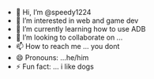 - 👋 Hi, I’m @speedy1224
- 👀 I’m interested in web and game dev
- 🌱 I’m currently learning how to use ADB    
- 💞️ I’m looking to collaborate on ...
- 📫 How to reach me ... you dont   
- 😄 Pronouns: ...he/him
- ⚡ Fun fact: ... i like dogs

<!---
speedy1224/speedy1224 is a ✨ special ✨ repository because its `README.md` (this file) appears on your GitHub profile.
You can click the Preview link to take a look at your changes.
--->
